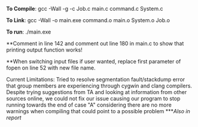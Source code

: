 **To Compile**: gcc -Wall -g -c Job.c main.c command.c System.c 

**To Link**: gcc -Wall -o main.exe command.o main.o System.o Job.o

**To run**: ./main.exe

**Comment in line 142 and comment out line 180 in main.c to show that printing output function works!

**When switching input files if user wanted, replace first parameter of fopen on line 52 with new file name.

Current Limitations:
    Tried to resolve segmentation fault/stackdump error that group members are experiencing through cygwin
    and clang compilers. Despite trying suggestions from TA and looking at information from other sources online, we could not fix our issue causing our program to stop running towards the end of case "A" considering there are no more warnings when compiling that could point to a possible problem
    ****Also in report*
